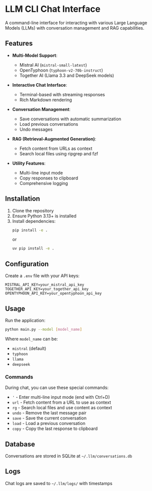 # LLM CLI Chat Interface

A command-line interface for interacting with various Large Language Models (LLMs) with conversation management and RAG capabilities.

## Features

- **Multi-Model Support**:
  - Mistral AI (`mistral-small-latest`)
  - OpenTyphoon (`typhoon-v2-70b-instruct`)
  - Together AI (Llama 3.3 and DeepSeek models)

- **Interactive Chat Interface**:
  - Terminal-based with streaming responses
  - Rich Markdown rendering

- **Conversation Management**:
  - Save conversations with automatic summarization
  - Load previous conversations
  - Undo messages

- **RAG (Retrieval-Augmented Generation)**:
  - Fetch content from URLs as context
  - Search local files using ripgrep and fzf

- **Utility Features**:
  - Multi-line input mode
  - Copy responses to clipboard
  - Comprehensive logging

## Installation

1. Clone the repository
2. Ensure Python 3.13+ is installed
3. Install dependencies:
   ```bash
   pip install -e .
   ```
   or
   ```bash
   uv pip install -e .
   ```

## Configuration

Create a `.env` file with your API keys:

```
MISTRAL_API_KEY=your_mistral_api_key
TOGETHER_API_KEY=your_together_api_key
OPENTYPHOON_API_KEY=your_opentyphoon_api_key
```

## Usage

Run the application:

```bash
python main.py --model [model_name]
```

Where `model_name` can be:
- `mistral` (default)
- `typhoon`
- `llama`
- `deepseek`

### Commands

During chat, you can use these special commands:

- `'` - Enter multi-line input mode (end with Ctrl+D)
- `url` - Fetch content from a URL to use as context
- `rg` - Search local files and use content as context
- `undo` - Remove the last message pair
- `save` - Save the current conversation
- `load` - Load a previous conversation
- `copy` - Copy the last response to clipboard

## Database

Conversations are stored in SQLite at `~/.llm/conversations.db`

## Logs

Chat logs are saved to `~/.llm/logs/` with timestamps